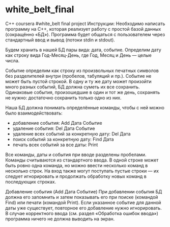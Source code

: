 # white_belt_final
C++ coursera #white_belt final project
Инструкции:
Необходимо написать программу на С++, которая реализует работу с простой базой данных (сокращённо «БД»).
Программа будет общаться с пользователем через стандартный ввод и вывод (потоки stdin и stdout).

Будем хранить в нашей БД пары вида: дата, событие.
Определим дату как строку вида Год-Месяц-День, где Год, Месяц и День — целые числа. 

Событие определим как строку из произвольных печатных символов без разделителей внутри (пробелов, табуляций и пр.).
Событие не может быть пустой строкой. В одну и ту же дату может произойти много разных событий, БД должна суметь их все сохранить.
Одинаковые события, произошедшие в один и тот же день, сохранять не нужно: достаточно сохранить только одно из них.

Наша БД должна понимать определённые команды, чтобы с ней можно было взаимодействовать:

- добавление события:                        Add Дата Событие
- удаление события:                          Del Дата Событие
- удаление всех событий за конкретную дату:  Del Дата
- поиск событий за конкретную дату:          Find Дата
- печать всех событий за все даты:           Print

Все команды, даты и события при вводе разделены пробелами. Команды считываются из стандартного ввода.
В одной строке может быть ровно одна команда, но можно ввести несколько команд в несколько строк.
На вход также могут поступать пустые строки — их следует игнорировать и продолжать обработку новых команд в последующих строках.

Добавление события (Add Дата Событие)
При добавлении события БД должна его запомнить и затем показывать его при поиске (командой Find) или печати (командой Print).
Если указанное событие для данной даты уже существует, повторное его добавление нужно игнорировать.
В случае корректного ввода (см. раздел «Обработка ошибок ввода») программа ничего не должна выводить на экран.

